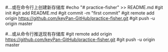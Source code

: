 #...或在命令行上创建新存储库
#echo "# practice-fisher" >> README.md
#git init
#git add README.md
#git commit -m "first commit"
#git remote add origin https://github.com/keyPan-GitHub/practice-fisher.git
#git push -u origin master

#...或从命令行推送现有存储库
#git remote add origin https://github.com/keyPan-GitHub/practice-fisher.git
#git push -u origin master